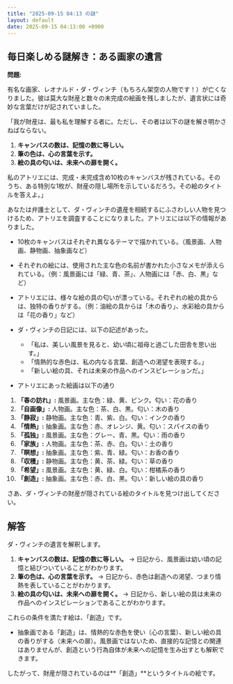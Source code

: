 ```yaml
---
title: "2025-09-15 04:13 の謎"
layout: default
date: 2025-09-15 04:13:00 +0900
---
```

## 毎日楽しめる謎解き：ある画家の遺言

**問題:**

有名な画家、レオナルド・ダ・ヴィンチ（もちろん架空の人物です！）が亡くなりました。彼は莫大な財産と数々の未完成の絵画を残しましたが、遺言状には奇妙な言葉だけが記されていました。

「我が財産は、最も私を理解する者に。ただし、その者は以下の謎を解き明かさねばならない。

1.  **キャンバスの数は、記憶の数に等しい。**
2.  **筆の色は、心の言葉を示す。**
3.  **絵の具の匂いは、未来への扉を開く。**

私のアトリエには、完成・未完成含め10枚のキャンバスが残されている。そのうち、ある特別な1枚が、財産の隠し場所を示しているだろう。その絵のタイトルを答えよ。」

あなたは弁護士として、ダ・ヴィンチの遺産を相続するにふさわしい人物を見つけるため、アトリエを調査することになりました。アトリエには以下の情報がありました。

*   10枚のキャンバスはそれぞれ異なるテーマで描かれている。（風景画、人物画、静物画、抽象画など）
*   それぞれの絵には、使用された主な色の名前が書かれた小さなメモが添えられている。（例：風景画には「緑、青、茶」、人物画には「赤、白、黒」など）
*   アトリエには、様々な絵の具の匂いが漂っている。それぞれの絵の具からは、独特の香りがする。（例：油絵の具からは「木の香り」、水彩絵の具からは「花の香り」など）
*   ダ・ヴィンチの日記には、以下の記述があった。

    *   「私は、美しい風景を見ると、幼い頃に祖母と過ごした田舎を思い出す。」
    *   「情熱的な赤色は、私の内なる言葉、創造への渇望を表現する。」
    *   「新しい絵の具、それは未来の作品へのインスピレーションだ。」
* アトリエにあった絵画は以下の通り

1.  **「春の訪れ」:** 風景画。主な色：緑、黄、ピンク。匂い：花の香り
2.  **「自画像」:** 人物画。主な色：茶、白、黒。匂い：木の香り
3.  **「静寂」:** 静物画。主な色：青、紫、白。匂い：インクの香り
4.  **「情熱」:** 抽象画。主な色：赤、オレンジ、黄。匂い：スパイスの香り
5.  **「孤独」:** 風景画。主な色：グレー、青、黒。匂い：雨の香り
6.  **「家族」:** 人物画。主な色：茶、赤、白。匂い：土の香り
7.  **「瞑想」:** 抽象画。主な色：紫、青、緑。匂い：お香の香り
8.  **「収穫」:** 静物画。主な色：黄、茶、緑。匂い：草の香り
9.  **「希望」:** 風景画。主な色：黄、緑、白。匂い：柑橘系の香り
10. **「創造」:** 抽象画。主な色：赤、白、黒。匂い：新しい絵の具の香り

さあ、ダ・ヴィンチの財産が隠されている絵のタイトルを見つけ出してください。

## 解答

ダ・ヴィンチの遺言を解釈します。

1.  **キャンバスの数は、記憶の数に等しい。** → 日記から、風景画は幼い頃の記憶と結びついていることがわかります。
2.  **筆の色は、心の言葉を示す。** → 日記から、赤色は創造への渇望、つまり情熱を表していることがわかります。
3.  **絵の具の匂いは、未来への扉を開く。** → 日記から、新しい絵の具は未来の作品へのインスピレーションであることがわかります。

これらの条件を満たす絵は、「創造」です。

*   抽象画である「創造」は、情熱的な赤色を使い（心の言葉）、新しい絵の具の香りがする（未来への扉）。風景画ではないため、直接的な記憶との関連はありませんが、創造という行為自体が未来への記憶を生み出すとも解釈できます。

したがって、財産が隠されているのは**「創造」**というタイトルの絵です。
